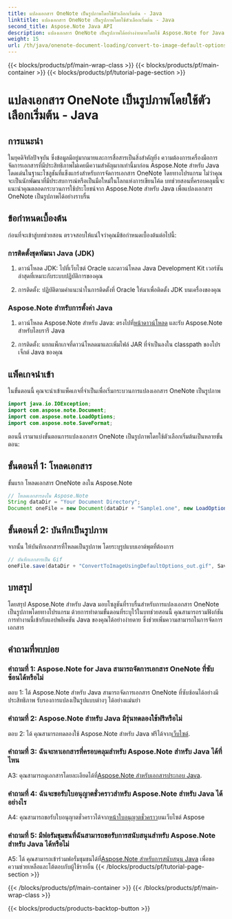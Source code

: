```yaml
---
title: แปลงเอกสาร OneNote เป็นรูปภาพโดยใช้ตัวเลือกเริ่มต้น - Java
linktitle: แปลงเอกสาร OneNote เป็นรูปภาพโดยใช้ตัวเลือกเริ่มต้น - Java
second_title: Aspose.Note Java API
description: แปลงเอกสาร OneNote เป็นรูปภาพได้อย่างง่ายดายโดยใช้ Aspose.Note for Java ปฏิบัติตามบทช่วยสอนทีละขั้นตอนนี้เพื่อการผสานรวมที่ราบรื่น
weight: 15
url: /th/java/onenote-document-loading/convert-to-image-default-options/
---
```


{{< blocks/products/pf/main-wrap-class >}}
{{< blocks/products/pf/main-container >}}
{{< blocks/products/pf/tutorial-page-section >}}

# แปลงเอกสาร OneNote เป็นรูปภาพโดยใช้ตัวเลือกเริ่มต้น - Java

## การแนะนำ

ในยุคดิจิทัลปัจจุบัน ซึ่งข้อมูลมีอยู่มากมายและการสื่อสารเป็นสิ่งสำคัญยิ่ง ความต้องการเครื่องมือการจัดการเอกสารที่มีประสิทธิภาพไม่เคยมีความสำคัญมากเท่านี้มาก่อน Aspose.Note สำหรับ Java โดดเด่นในฐานะโซลูชันที่แข็งแกร่งสำหรับการจัดการเอกสาร OneNote โดยทางโปรแกรม ไม่ว่าคุณจะเป็นนักพัฒนาที่มีประสบการณ์หรือเป็นมือใหม่ในโลกแห่งการเขียนโค้ด บทช่วยสอนที่ครอบคลุมนี้จะแนะนำคุณตลอดกระบวนการใช้ประโยชน์จาก Aspose.Note สำหรับ Java เพื่อแปลงเอกสาร OneNote เป็นรูปภาพได้อย่างราบรื่น

## ข้อกำหนดเบื้องต้น

ก่อนที่จะเข้าสู่บทช่วยสอน ตรวจสอบให้แน่ใจว่าคุณมีข้อกำหนดเบื้องต้นต่อไปนี้:

### การติดตั้งชุดพัฒนา Java (JDK)

1. ดาวน์โหลด JDK: ไปที่เว็บไซต์ Oracle และดาวน์โหลด Java Development Kit เวอร์ชันล่าสุดที่เหมาะกับระบบปฏิบัติการของคุณ
   
2. การติดตั้ง: ปฏิบัติตามคำแนะนำในการติดตั้งที่ Oracle ให้มาเพื่อติดตั้ง JDK บนเครื่องของคุณ

### Aspose.Note สำหรับการตั้งค่า Java

1.  ดาวน์โหลด Aspose.Note สำหรับ Java: ตรงไปที่[หน้าดาวน์โหลด](https://releases.aspose.com/note/java/) และรับ Aspose.Note สำหรับไลบรารี Java
   
2. การติดตั้ง: แยกแพ็กเกจที่ดาวน์โหลดมาและเพิ่มไฟล์ JAR ที่จำเป็นลงใน classpath ของโปรเจ็กต์ Java ของคุณ

## แพ็คเกจนำเข้า

ในขั้นตอนนี้ คุณจะนำเข้าแพ็คเกจที่จำเป็นเพื่อเริ่มกระบวนการแปลงเอกสาร OneNote เป็นรูปภาพ

```java
import java.io.IOException;
import com.aspose.note.Document;
import com.aspose.note.LoadOptions;
import com.aspose.note.SaveFormat;
```

ตอนนี้ เรามาแบ่งขั้นตอนการแปลงเอกสาร OneNote เป็นรูปภาพโดยใช้ตัวเลือกเริ่มต้นเป็นหลายขั้นตอน:

## ขั้นตอนที่ 1: โหลดเอกสาร

ขั้นแรก โหลดเอกสาร OneNote ลงใน Aspose.Note

```java
// โหลดเอกสารลงใน Aspose.Note
String dataDir = "Your Document Directory";
Document oneFile = new Document(dataDir + "Sample1.one", new LoadOptions());
```

## ขั้นตอนที่ 2: บันทึกเป็นรูปภาพ

จากนั้น ให้บันทึกเอกสารที่โหลดเป็นรูปภาพ โดยระบุรูปแบบเอาต์พุตที่ต้องการ

```java
// บันทึกเอกสารเป็น Gif
oneFile.save(dataDir + "ConvertToImageUsingDefaultOptions_out.gif", SaveFormat.Gif);
```

## บทสรุป

โดยสรุป Aspose.Note สำหรับ Java มอบโซลูชันที่ราบรื่นสำหรับการแปลงเอกสาร OneNote เป็นรูปภาพโดยทางโปรแกรม ด้วยการทำตามขั้นตอนที่ระบุไว้ในบทช่วยสอนนี้ คุณสามารถรวมฟังก์ชันการทำงานนี้เข้ากับแอปพลิเคชัน Java ของคุณได้อย่างง่ายดาย ซึ่งช่วยเพิ่มความสามารถในการจัดการเอกสาร

## คำถามที่พบบ่อย

### คำถามที่ 1: Aspose.Note for Java สามารถจัดการเอกสาร OneNote ที่ซับซ้อนได้หรือไม่

ตอบ 1: ได้ Aspose.Note สำหรับ Java สามารถจัดการเอกสาร OneNote ที่ซับซ้อนได้อย่างมีประสิทธิภาพ รับรองการแปลงเป็นรูปแบบต่างๆ ได้อย่างแม่นยำ

### คำถามที่ 2: Aspose.Note สำหรับ Java มีรุ่นทดลองใช้ฟรีหรือไม่

 ตอบ 2: ได้ คุณสามารถทดลองใช้ Aspose.Note สำหรับ Java ฟรีได้จาก[เว็บไซต์](https://releases.aspose.com/).

### คำถามที่ 3: ฉันจะหาเอกสารที่ครอบคลุมสำหรับ Aspose.Note สำหรับ Java ได้ที่ไหน

 A3: คุณสามารถดูเอกสารโดยละเอียดได้ที่[Aspose.Note สำหรับเอกสารประกอบ Java](https://reference.aspose.com/note/java/).

### คำถามที่ 4: ฉันจะขอรับใบอนุญาตชั่วคราวสำหรับ Aspose.Note สำหรับ Java ได้อย่างไร

 A4: คุณสามารถขอรับใบอนุญาตชั่วคราวได้จาก[หน้าใบอนุญาตชั่วคราว](https://purchase.aspose.com/temporary-license/)บนเว็บไซต์ Aspose

### คำถามที่ 5: มีฟอรัมชุมชนที่ฉันสามารถขอรับการสนับสนุนสำหรับ Aspose.Note สำหรับ Java ได้หรือไม่

 A5: ได้ คุณสามารถเข้าร่วมฟอรั่มชุมชนได้ที่[Aspose.Note สำหรับการสนับสนุน Java](https://forum.aspose.com/c/note/28) เพื่อขอความช่วยเหลือและโต้ตอบกับผู้ใช้รายอื่น
{{< /blocks/products/pf/tutorial-page-section >}}

{{< /blocks/products/pf/main-container >}}
{{< /blocks/products/pf/main-wrap-class >}}

{{< blocks/products/products-backtop-button >}}
